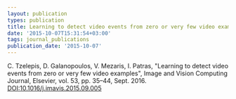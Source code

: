 ```yaml
---
layout: publication
types: publication
title: Learning to detect video events from zero or very few video examples
date: '2015-10-07T15:31:54+03:00'
tags: journal_publications
publication_date: '2015-10-07'
---
```

C. Tzelepis, D. Galanopoulos, V. Mezaris, I. Patras, "Learning to detect video events from zero or very few video examples", Image and Vision Computing Journal, Elsevier, vol. 53, pp. 35–44, Sept. 2016. [DOI:10.1016/j.imavis.2015.09.005](https://doi.org/10.1016/j.imavis.2015.09.005)
